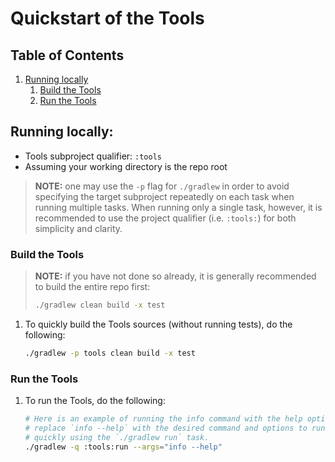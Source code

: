 # Quickstart of the Tools

## Table of Contents

1. [Running locally](#running-locally)
   1. [Build the Tools](#build-the-tools)
   1. [Run the Tools](#run-the-tools)

## Running locally:

- Tools subproject qualifier: `:tools`
- Assuming your working directory is the repo root

> **NOTE:** one may use the `-p` flag for `./gradlew` in order to avoid
> specifying the target subproject repeatedly on each task when running
> multiple tasks. When running only a single task, however, it is
> recommended to use the project qualifier (i.e. `:tools:`) for
> both simplicity and clarity.

### Build the Tools

> **NOTE:** if you have not done so already, it is
> generally recommended to build the entire repo first:
> ```bash
> ./gradlew clean build -x test
> ```

1. To quickly build the Tools sources (without running tests), do the following:
   ```bash
   ./gradlew -p tools clean build -x test
   ```

### Run the Tools

1. To run the Tools, do the following:
   ```bash
   # Here is an example of running the info command with the help option, simply
   # replace `info --help` with the desired command and options to run the tools
   # quickly using the `./gradlew run` task.
   ./gradlew -q :tools:run --args="info --help"
   ```
